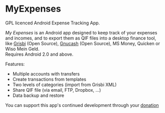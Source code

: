 MyExpenses
==========

GPL licenced Android Expense Tracking App.

*My Expenses* is an Android app designed to keep
  track of your expenses and incomes, and to export them as QIF files into a desktop
  finance tool, like <a href="http://www.grisbi.org">Grisbi</a> (Open Source), <a
  href="http://www.gnucash.org">Gnucash</a> (Open Source), MS Money, Quicken or Wiso Mein Geld.<br />
  Requires Android 2.0 and above.

Features:
- Multiple accounts with transfers
- Create transactions from templates
- Two levels of categories (import from Grisbi XML)
- Share QIF file (via email, FTP, Dropbox, ...)
- Data backup and restore

You can support this app's continued development through your <a href="http://myexpenses.totschnig.org/#donate">donation</a> 
